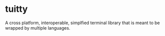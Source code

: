 # tuitty
A cross platform, interoperable, simplfied terminal library that is meant to be wrapped by multiple languages.
